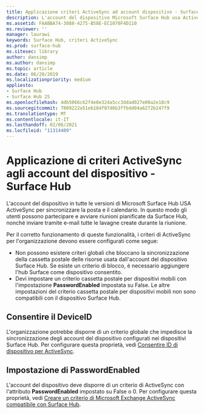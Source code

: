 ```yaml
---
title: Applicazione criteri ActiveSync ad account dispositivo - Surface Hub
description: L'account del dispositivo Microsoft Surface Hub usa ActiveSync per sincronizzare l'e-mail e il calendario. In questo modo gli utenti possono partecipare e avviare riunioni pianificate da Surface Hub, nonché inviare tramite e-mail tutte le lavagne create durante la riunione.
ms.assetid: FAABBA74-3088-4275-B58E-EC1070F4D110
ms.reviewer: ''
manager: laurawi
keywords: Surface Hub, criteri ActiveSync
ms.prod: surface-hub
ms.sitesec: library
author: dansimp
ms.author: dansimp
ms.topic: article
ms.date: 06/20/2019
ms.localizationpriority: medium
appliesto:
- Surface Hub
- Surface Hub 2S
ms.openlocfilehash: 4db5066c62f4e0e324a5cc3ddad027e00a2e18c9
ms.sourcegitcommit: 7809222a51eb184f07d6b3ffbdd04a6272b247f9
ms.translationtype: MT
ms.contentlocale: it-IT
ms.lasthandoff: 02/06/2021
ms.locfileid: "11314409"
---
```

# Applicazione di criteri ActiveSync agli account del dispositivo - Surface Hub


L'account del dispositivo in tutte le versioni di Microsoft Surface Hub USA ActiveSync per sincronizzare la posta e il calendario. In questo modo gli utenti possono partecipare e avviare riunioni pianificate da Surface Hub, nonché inviare tramite e-mail tutte le lavagne create durante la riunione.

Per il corretto funzionamento di queste funzionalità, i criteri di ActiveSync per l'organizzazione devono essere configurati come segue:

-   Non possono esistere criteri globali che bloccano la sincronizzazione della cassetta postale delle risorse usata dall'account del dispositivo Surface Hub. Se esiste un criterio di blocco, è necessario aggiungere l'hub Surface come dispositivo consentito.
-   Devi impostare un criterio cassetta postale per dispositivi mobili con l'impostazione **PasswordEnabled** impostata su False. Le altre impostazioni del criterio cassetta postale per dispositivi mobili non sono compatibili con il dispositivo Surface Hub.

## Consentire il DeviceID

L'organizzazione potrebbe disporre di un criterio globale che impedisce la sincronizzazione degli account del dispositivo configurati nei dispositivi Surface Hub. Per configurare questa proprietà, vedi [Consentire ID di dispositivo per ActiveSync](appendix-a-powershell-scripts-for-surface-hub.md#allowing-device-ids-for-activesync).

## Impostazione di PasswordEnabled

L'account del dispositivo deve disporre di un criterio di ActiveSync con l'attributo **PasswordEnabled** impostato su False o 0. Per configurare questa proprietà, vedi [Creare un criterio di Microsoft Exchange ActiveSync compatibile con Surface Hub](appendix-a-powershell-scripts-for-surface-hub.md#create-compatible-as-policy).

 

 





